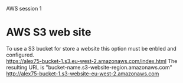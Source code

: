 AWS session 1

# AWS S3 web site

To use a S3 bucket for store a website this option must be enbled and configured.  
https://alex75-bucket-1.s3.eu-west-2.amazonaws.com/index.html
The resulting URL is "bucket-name.s3-website-region.amazonaws.com"  
http://alex75-bucket-1.s3-website-eu-west-2.amazonaws.com